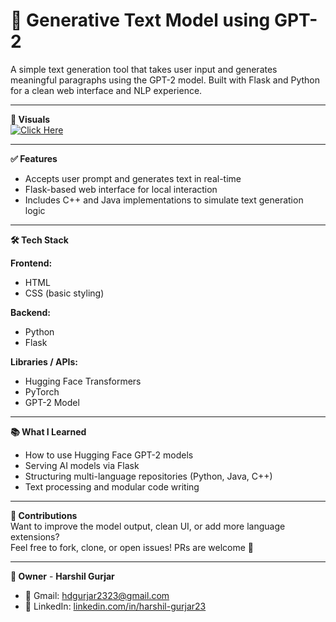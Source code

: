 # 🧠 Generative Text Model using GPT-2

A simple text generation tool that takes user input and generates meaningful paragraphs using the GPT-2 model. Built with Flask and Python for a clean web interface and NLP experience.

---

**🎥 Visuals**  
[![Click Here](https://img.shields.io/badge/Check%20Project-Click%20Here-blue?style=for-the-badge)](https://www.linkedin.com/in/harshil-gurjar23/details/projects/)


---

**✅ Features**  
- Accepts user prompt and generates text in real-time  
- Flask-based web interface for local interaction  
- Includes C++ and Java implementations to simulate text generation logic  

---

**🛠️ Tech Stack**  

**Frontend:**  
- HTML  
- CSS (basic styling)  

**Backend:**  
- Python  
- Flask  

**Libraries / APIs:**  
- Hugging Face Transformers  
- PyTorch  
- GPT-2 Model  

---

**📚 What I Learned**  
- How to use Hugging Face GPT-2 models  
- Serving AI models via Flask  
- Structuring multi-language repositories (Python, Java, C++)  
- Text processing and modular code writing  

---

**🤝 Contributions**  
Want to improve the model output, clean UI, or add more language extensions?  
Feel free to fork, clone, or open issues! PRs are welcome 🚀

---

**👤 Owner** - **Harshil Gurjar**
 
- 📧 Gmail: [hdgurjar2323@gmail.com](mailto:hdgurjar2323@gmail.com)  
- 💼 LinkedIn: [linkedin.com/in/harshil-gurjar23](https://www.linkedin.com/in/harshil-gurjar23/)
